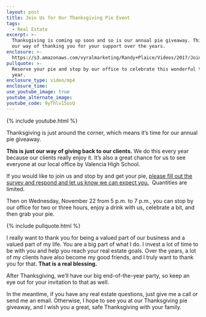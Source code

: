 ```yaml
---
layout: post
title: Join Us for Our Thanksgiving Pie Event
tags:
  - Real Estate
excerpt: >-
  Thanksgiving is coming up soon and so is our annual pie giveaway. This is just
  our way of thanking you for your support over the years.
enclosure: >-
  https://s3.amazonaws.com/vyralmarketing/Randy+Plaice/Videos/2017/Join+Us+For+Our+Pie+Event+-+Santa+Clarita+Real+Estate+Agent.mp4
pullquote: >-
  Reserve your pie and stop by our office to celebrate this wonderful time of
  year.
enclosure_type: video/mp4
enclosure_time:
use_youtube_image: true
youtube_alternate_image:
youtube_code: 9yThlv15osQ
---
```



{% include youtube.html %}

Thanksgiving is just around the corner, which means it’s time for our annual pie giveaway.

**This is just our way of giving back to our clients.** We do this every year because our clients really enjoy it. It’s also a great chance for us to see everyone at our local office by Valencia High School.

If you would like to join us and stop by and get your pie, [please fill out the survey and respond and let us know we can expect you.](https://www.surveymonkey.com/r/P7T5QDW)&nbsp; Quantities are limited.

Then on Wednesday, November 22 from 5 p.m. to 7 p.m., you can stop by our office for two or three hours, enjoy a drink with us, celebrate a bit, and then grab your pie.

{% include pullquote.html %}

I really want to thank you for being a valued part of our business and a valued part of my life. You are a big part of what I do. I invest a lot of time to be with you and help you reach your real estate goals. Over the years, a lot of my clients have also become my good friends, and I truly want to thank you for that. **That is a real blessing.**

After Thanksgiving, we’ll have our big end-of-the-year party, so keep an eye out for your invitation to that as well.

In the meantime, if you have any real estate questions, just give me a call or send me an email. Otherwise, I hope to see you at our Thanksgiving pie giveaway, and I wish you a great, safe Thanksgiving with your family.